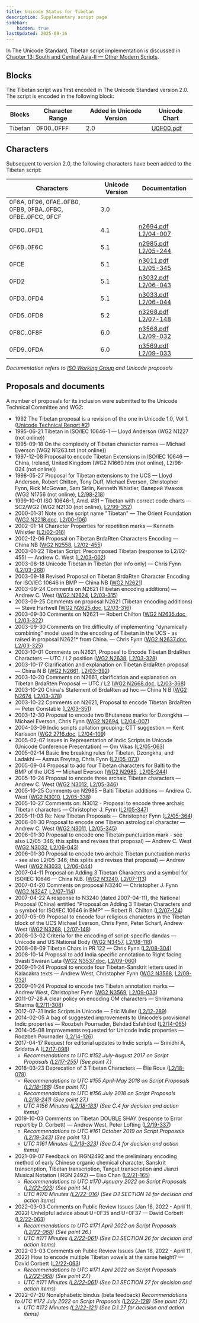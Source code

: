 ```yaml
---
title: Unicode Status for Tibetan
description: Supplementary script page
sidebar:
    hidden: true
lastUpdated: 2025-09-16
---
```


In The Unicode Standard, Tibetan script implementation is discussed in [Chapter 13: South and Central Asia-II — Other Modern Scripts](https://www.unicode.org/versions/latest/core-spec/chapter-13/#G31615).

## Blocks

The Tibetan script was first encoded in The Unicode Standard version 2.0. The script is encoded in the following block:

| Blocks | Character Range | Added in Unicode Version | Unicode Chart |
| ------ | --------------- | ------------------------ | ------------- |
| Tibetan | 0F00..0FFF | 2.0 | [U0F00.pdf](http://www.unicode.org/charts/PDF/U0F00.pdf) |

## Characters

Subsequent to version 2.0, the following characters have been added to the Tibetan script:

| Characters | Unicode Version | Documentation |
| ---------- | --------------- | ------------- |
| 0F6A, 0F96, 0FAE..0FB0, 0FB8, 0FBA..0FBC, 0FBE..0FCC, 0FCF | 3.0 |  |
| 0FD0..0FD1 | 4.1 | [n2694.pdf](https://www.unicode.org/wg2/docs/n2694.pdf) [L2/04-007](http://www.unicode.org/cgi-bin/GetMatchingDocs.pl?L2/04-007) |
| 0F6B..0F6C | 5.1 | [n2985.pdf](https://www.unicode.org/wg2/docs/n2985.pdf) [L2/05-244](http://www.unicode.org/cgi-bin/GetMatchingDocs.pl?L2/05-244) |
| 0FCE | 5.1 | [n3011.pdf](https://www.unicode.org/wg2/docs/n3011.pdf) [L2/05-345](http://www.unicode.org/cgi-bin/GetMatchingDocs.pl?L2/05-345) |
| 0FD2 | 5.1 | [n3032.pdf](https://www.unicode.org/wg2/docs/n3032.pdf) [L2/06-043](http://www.unicode.org/cgi-bin/GetMatchingDocs.pl?L2/06-043) |
| 0FD3..0FD4 | 5.1 | [n3033.pdf](https://www.unicode.org/wg2/docs/n3033.pdf) [L2/06-044](http://www.unicode.org/cgi-bin/GetMatchingDocs.pl?L2/06-044) |
| 0FD5..0FD8 | 5.2 | [n3268.pdf](https://www.unicode.org/wg2/docs/n3268.pdf) [L2/07-148](http://www.unicode.org/cgi-bin/GetMatchingDocs.pl?L2/07-148) |
| 0F8C..0F8F | 6.0 | [n3568.pdf](https://www.unicode.org/wg2/docs/n3568.pdf) [L2/09-032](http://www.unicode.org/cgi-bin/GetMatchingDocs.pl?L2/09--32) |
| 0FD9..0FDA | 6.0 | [n3569.pdf](https://www.unicode.org/wg2/docs/n3569.pdf) [L2/09-033](http://www.unicode.org/cgi-bin/GetMatchingDocs.pl?L2/09-033) |

_Documentation refers to [ISO Working Group](https://www.unicode.org/wg2/) and Unicode proposals_

## Proposals and documents

A number of proposals for its inclusion were submitted to the Unicode Technical Committee and WG2:
- 1992 The Tibetan proposal is a revision of the one in Unicode 1.0, Vol 1. ([Unicode Technical Report #2](http://www.unicode.org/reports/tr2.html))
- 1995-06-21 Tibetan in ISO/IEC 10646-1 — Lloyd Anderson (WG2 N1227 (not online))
- 1995-09-18 On the complexity of Tibetan character names — Michael Everson (WG2 N1263.txt (not online))
- 1997-12-08 Proposal to encode Tibetan Extensions in ISO/IEC 10646 — China, Ireland, United Kingdom (WG2 N1660.htm (not online), L2/98-024 (not online))
- 1998-05-27 Proposal for Tibetan extensions to the UCS — Lloyd Anderson, Robert Chilton, Tony Duff, Michael Everson, Christopher Fynn, Rick McGowan, Sam Sirlin, Kenneth Whistler, Валерий Умаков (WG2 N1756 (not online), [L2/98-218](http://www.unicode.org/cgi-bin/GetMatchingDocs.pl?L2/98-218))
- 1999-10-01 ISO 10646-1, Amd. #31 – Tibetan with correct code charts — SC2/WG2 (WG2 N2130 (not online), [L2/99-352](http://www.unicode.org/cgi-bin/GetMatchingDocs.pl?L2/99-352))
- 2000-01-31 Note on the script name "Tibetan" — The Orient Foundation ([WG2 N2218.doc](https://www.unicode.org/wg2/docs/n2218.doc), [L2/00-106](http://www.unicode.org/cgi-bin/GetMatchingDocs.pl?L2/00-106))
- 2002-01-14 Character Properties for repetition marks — Kenneth Whistler ([L2/02-016](http://www.unicode.org/cgi-bin/GetMatchingDocs.pl?L2/02-016))
- 2002-12-06 Proposal on Tibetan BrdaRten Characters Encoding — China NB ([WG2 N2558](https://www.unicode.org/wg2/docs/n2558.pdf), [L2/02-455](http://www.unicode.org/cgi-bin/GetMatchingDocs.pl?L2/02-455))
- 2003-01-22 Tibetan Script: Precomposed Tibetan (response to L2/02-455) — Andrew C. West ([L2/03-002](http://www.unicode.org/cgi-bin/GetMatchingDocs.pl?L2/03-002))
- 2003-08-18 Unicode Tibetan in Tibetan (for info only) — Chris Fynn ([L2/03-268](http://www.unicode.org/cgi-bin/GetMatchingDocs.pl?L2/03-268))
- 2003-09-18 Revised Proposal on Tibetan BrdaRten Character Encoding for ISO/IEC 10646 in BMP — China NB ([WG2 N2621](https://www.unicode.org/wg2/docs/n2621.pdf))
- 2003-09-24 Comments on N2621 (Tibetan encoding additions) — Andrew C. West ([WG2 N2624](https://www.unicode.org/wg2/docs/n2624.pdf), [L2/03-315](http://www.unicode.org/cgi-bin/GetMatchingDocs.pl?L2/03-315))
- 2003-09-25 Comments on proposal N2621 (Tibetan encoding additions) — Steve Hartwell ([WG2 N2625.doc](https://www.unicode.org/wg2/docs/n2625.doc), [L2/03-316](http://www.unicode.org/cgi-bin/GetMatchingDocs.pl?L2/03-316))
- 2003-09-30 Comments on N2621 — Robert Chilton ([WG2 N2635.doc](https://www.unicode.org/wg2/docs/n2635.doc), [L2/03-322](http://www.unicode.org/cgi-bin/GetMatchingDocs.pl?L2/03-322))
- 2003-09-30 Comments on the difficulty of implementing "dynamically combining" model used in the encoding of Tibetan in the UCS - as raised in proposal N2621* from China. — Chris Fynn ([WG2 N2637.doc](https://www.unicode.org/wg2/docs/n2637.doc), [L2/03-325](http://www.unicode.org/cgi-bin/GetMatchingDocs.pl?L2/03-325))
- 2003-10-01 Comments on N2621, Proposal to Encode Tibetan BrdaRten Characters — UTC / L2 position ([WG2 N2638](https://www.unicode.org/wg2/docs/n2638.pdf), [L2/03-328](http://www.unicode.org/cgi-bin/GetMatchingDocs.pl?L2/03-328))
- 2003-10-17 Clarification and explanation on Tibetan BrdaRten proposal — China N B ([WG2 N2661](https://www.unicode.org/wg2/docs/n2661.pdf), [L2/03-392](http://www.unicode.org/cgi-bin/GetMatchingDocs.pl?L2/03-392))
- 2003-10-20 Comments on N2661, clarification and explanation on Tibetan BrdaRten Proposal — UTC / L2  ([WG2 N2668.doc](https://www.unicode.org/wg2/docs/n2668.doc), [L2/03-368](http://www.unicode.org/cgi-bin/GetMatchingDocs.pl?L2/03-368))
- 2003-10-20 China's Statement of BrdaRten ad hoc — China N B ([WG2 N2674](https://www.unicode.org/wg2/docs/n2674.doc), [L2/03-378](http://www.unicode.org/cgi-bin/GetMatchingDocs.pl?L2/03-378))
- 2003-10-22 Comments on N2621, Proposal to encode Tibetan BrdaRten — Peter Constable ([L2/03-351](http://www.unicode.org/cgi-bin/GetMatchingDocs.pl?L2/03-351))
- 2003-12-30 Proposal to encode two Bhutanese marks for Dzongkha — Michael Everson, Chris Fynn ([WG2 N2694](https://www.unicode.org/wg2/docs/n2694.pdf), [L2/04-007](http://www.unicode.org/cgi-bin/GetMatchingDocs.pl?L2/04-007))
- 2004-03-09 Indic scripts collation grouping; CTT suggestion — Kent Karlsson       ([WG2 2716.doc](https://www.unicode.org/wg2/docs/n2716.doc), [L2/04-109](http://www.unicode.org/cgi-bin/GetMatchingDocs.pl?L2/04-109))
- 2005-02-07 Issues in Representation of Indic Scripts in Unicode (Unicode Conference Presentation) — Om Vikas ([L2/05-063](http://www.unicode.org/cgi-bin/GetMatchingDocs.pl?L2/05-063))
- 2005-02-14 Basic line breaking rules for Tibetan, Dzongkha, and Ladakhi — Asmus Freytag, Chris Fynn ([L2/05-073](http://www.unicode.org/cgi-bin/GetMatchingDocs.pl?L2/05-073))
- 2005-09-04 Proposal to add four Tibetan characters for Balti to the BMP of the UCS — Michael Everson  ([WG2 N2985](https://www.unicode.org/wg2/docs/n2985.pdf), [L2/05-244](http://www.unicode.org/cgi-bin/GetMatchingDocs.pl?L2/05-244))
- 2005-10-24 Proposal to encode three archaic Tibetan characters — Andrew C. West ([WG2 N3012](https://www.unicode.org/wg2/docs/n3012.pdf), [L2/05-346](http://www.unicode.org/cgi-bin/GetMatchingDocs.pl?L2/05-346))
- 2005-10-25 Comments on N2985 – Balti Tibetan additions — Andrew C. West ([WG2 N3010](https://www.unicode.org/wg2/docs/n3010.pdf), [L2/05-338](http://www.unicode.org/cgi-bin/GetMatchingDocs.pl?L2/05-338))
- 2005-10-27 Comments on: N3012 - Proposal to encode three archaic Tibetan characters — Christopher J. Fynn ([L2/05-347](http://www.unicode.org/cgi-bin/GetMatchingDocs.pl?L2/05-347))
- 2005-11-03 Re: New Tibetan Proposals — Christopher Fynn ([L2/05-364](http://www.unicode.org/cgi-bin/GetMatchingDocs.pl?L2/05-364))
- 2006-01-30 Proposal to encode one Tibetan astrological character — Andrew C. West ([WG2 N3011](https://www.unicode.org/wg2/docs/n3011.pdf), [L2/05-345](http://www.unicode.org/cgi-bin/GetMatchingDocs.pl?L2/05-345))
- 2006-01-30 Proposal to encode one Tibetan punctuation mark - see also L2/05-346; this splits and revises that proposal) — Andrew C. West  ([WG2 N3032](https://www.unicode.org/wg2/docs/n3032.pdf), [L2/06-043](http://www.unicode.org/cgi-bin/GetMatchingDocs.pl?L2/06-043))
- 2006-01-30 Proposal to encode two archaic Tibetan punctuation marks - see also L2/05-346; this splits and revises that proposal) — Andrew West  ([WG2 N3033](https://www.unicode.org/wg2/docs/n3033.pdf), [L2/06-044](http://www.unicode.org/cgi-bin/GetMatchingDocs.pl?L2/06-044))
- 2007-04-11 Proposal on Adding 3 Tibetan Characters and a symbol for ISO/IEC 10646 — China N.B.  ([WG2 N3240](https://www.unicode.org/wg2/docs/n3240.pdf), [L2/07-113](http://www.unicode.org/cgi-bin/GetMatchingDocs.pl?L2/07-113))
- 2007-04-20 Comments on proposal N3240 — Christopher J. Fynn ([WG2 N3247](https://www.unicode.org/wg2/docs/n3247.pdf), [L2/07-114](http://www.unicode.org/cgi-bin/GetMatchingDocs.pl?L2/07-114))
- 2007-04-22 A response to N3240 (dated 2007-04-11), the National Proposal (China) entitled "Proposal on Adding 3 Tibetan Characters and a symbol for ISO/IEC 10646 in BMP" — Robert R. Chilton ([L2/07-124](http://www.unicode.org/cgi-bin/GetMatchingDocs.pl?L2/07-124))
- 2007-05-09 Proposal to encode four religious characters in the Tibetan block of the UCS Michael Everson, Chris Fynn, Peter Scharf, Andrew West  ([WG2 N3268](https://www.unicode.org/wg2/docs/n3268.pdf), [L2/07-148](http://www.unicode.org/cgi-bin/GetMatchingDocs.pl?L2/07-148))
- 2008-03-02 Criteria for the encoding of script-specific dandas — Unicode and US National Body ([WG2 N3457](https://www.unicode.org/wg2/docs/n3457.pdf), [L2/08-118](http://www.unicode.org/cgi-bin/GetMatchingDocs.pl?L2/08-118))
- 2008-08-09 Tibetan Chars in PR 122 — Chris Fynn ([L2/08-304](http://www.unicode.org/cgi-bin/GetMatchingDocs.pl?L2/08-304))
- 2008-10-14 Proposal to add India specific annotation to Right facing Svasti Swaran Lata ([WG2 N3537.doc](https://www.unicode.org/wg2/docs/n3537.doc),   [L2/09-060](http://www.unicode.org/cgi-bin/GetMatchingDocs.pl?L2/09-060))
- 2009-01-24 Proposal to encode four Tibetan-Sanskrit letters used in Kalacakra texts — Andrew West, Christopher Fynn  ([WG2 N3568](https://www.unicode.org/wg2/docs/n3568.pdf), [L2/09-032](http://www.unicode.org/cgi-bin/GetMatchingDocs.pl?L2/09-032))
- 2009-01-24 Proposal to encode two Tibetan annotation marks — Andrew West, Christopher Fynn ([WG2 N3569](https://www.unicode.org/wg2/docs/n3569.pdf), [L2/09-033](http://www.unicode.org/cgi-bin/GetMatchingDocs.pl?L2/09-033))
- 2011-07-28 A clear policy on encoding OM characters —     Shriramana Sharma ([L2/11-308](http://www.unicode.org/cgi-bin/GetMatchingDocs.pl?L2/11-308))
- 2012-07-31 Indic Scripts in Unicode — Eric Muller ([L2/12-289](http://www.unicode.org/cgi-bin/GetMatchingDocs.pl?L2/12-289))
- 2014-02-05 A bag of suggested improvements to Unicode’s provisional Indic properties — Roozbeh Pournader, Behdad Esfahbod ([L2/14-065](http://www.unicode.org/cgi-bin/GetMatchingDocs.pl?L2/14-065))
- 2014-05-08 Improvements requested for Unicode Indic properties — Roozbeh Pournader ([L2/14-126](http://www.unicode.org/cgi-bin/GetMatchingDocs.pl?L2/14-126))
- 2017-04-17 Request for editorial updates to Indic scripts — Srinidhi A, Sridatta A ([L2/17-098](http://www.unicode.org/cgi-bin/GetMatchingDocs.pl?L2/17-098))
  - _Recommendations to UTC #152 July-August 2017 on Script Proposals ([L2/17-255](http://www.unicode.org/cgi-bin/GetMatchingDocs.pl?L2/17-255)) (See point 7.)_
- 2018-03-23 Deprecation of 3 Tibetan Characters — Élie Roux ([L2/18-078](http://www.unicode.org/cgi-bin/GetMatchingDocs.pl?L2/18-078))
  - _Recommendations to UTC #155 April-May 2018 on Script Proposals ([L2/18-168](http://www.unicode.org/L2/L2018/18168-script-rec.pdf)) (See point 17.)_
  - _Recommendations to UTC #156 July 2018 on Script Proposals ([L2/18-241](http://www.unicode.org/L2/L2018/18241-script-ad-hoc.pdf)) (See point 27.)_
  - _UTC #156 Minutes ([L2/18-183](http://www.unicode.org/L2/L2018/18183.htm)) (See C.4 for decision and action items)_
- 2019-10-03 Comments on Tibetan DOUBLE SHAY (response to Error report by D. Corbett) — Andrew West, Peter Lofting ([L2/19-337](http://www.unicode.org/cgi-bin/GetMatchingDocs.pl?L2/19-337))
  - _Recommendations to UTC #161 October 2019 on Script Proposals ([L2/19-343](http://www.unicode.org/L2/L2019/19343-script-adhoc-recs.pdf)) (See point 13.)_
  - _UTC #161 Minutes ([L2/19-323](https://www.unicode.org/L2/L2019/19323.htm)) (See D.4 for decision and action items)_
- 2021-09-07 Feedback on IRGN2492 and the preliminary encoding method of early Chinese organic chemical character, Sanskrit transcription, Tibetan transcription, Tangut transcription and Jianzi Musical Notation (IRGN 2492) — Eiso Chan ([L2/21-165](http://www.unicode.org/cgi-bin/GetMatchingDocs.pl?L2/21-165))
  - _Recommendations to UTC #170 January 2022 on Script Proposals ([L2/22-023](http://www.unicode.org/L2/L2022/22023-script-adhoc-rept.pdf)) (See point 14.)_
  - _UTC #170 Minutes ([L2/22-016](https://www.unicode.org/L2/L2022/22016.htm)) (See D.1 SECTION 14 for decision and action items)_
- 2022-03-03 Comments on Public Review Issues (Jan 18, 2022 - April 11, 2022) Unhelpful advice about U+0F35 and U+0F37 — David Corbett ([L2/22-063](http://www.unicode.org/cgi-bin/GetMatchingDocs.pl?L2/22-063))
  - _Recommendations to UTC #171 April 2022 on Script Proposals ([L2/22-068](http://www.unicode.org/cgi-bin/GetMatchingDocs.pl?L2/22-068)) (See point 26.)_
  - _UTC #171 Minutes ([L2/22-061](https://www.unicode.org/L2/L2022/22061.htm)) (See D.1 SECTION 26 for decision and action items)_
- 2022-03-03 Comments on Public Review Issues (Jan 18, 2022 - April 11, 2022) How to encode multiple Tibetan vowels at the same height? — David Corbett ([L2/22-063](http://www.unicode.org/cgi-bin/GetMatchingDocs.pl?L2/22-063))
  - _Recommendations to UTC #171 April 2022 on Script Proposals ([L2/22-068](http://www.unicode.org/cgi-bin/GetMatchingDocs.pl?L2/22-068)) (See point 27.)_
  - _UTC #171 Minutes ([L2/22-061](https://www.unicode.org/L2/L2022/22061.htm)) (See D.1 SECTION 27 for decision and action items)_
- 2022-07-20 Nonalphabetic bindus (beta feedback) _Recommendations to UTC #172 July 2022 on Script Proposals ([L2/22-128](http://www.unicode.org/cgi-bin/GetMatchingDocs.pl?L2/22-128)) (See point 27.)_
  - _UTC #172 Minutes ([L2/22-121](https://www.unicode.org/L2/L2022/22121.htm)) (See D.1.27 for decision and action items)_
